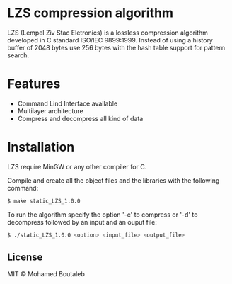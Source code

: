 # LZS compression algorithm

LZS (Lempel Ziv Stac Eletronics) is a lossless compression algorithm developed in C standard ISO/IEC 9899:1999. Instead of using a history buffer of 2048 bytes use 256 bytes with the hash table support for pattern search.

# Features

  - Command Lind Interface available
  - Multilayer architecture
  - Compress and decompress all kind of data

# Installation

LZS require MinGW or any other compiler for C.

Compile and create all the object files and the libraries with the following command:

```sh
$ make static_LZS_1.0.0
```

To run the algorithm specify the option '-c' to compress or '-d' to decompress followed by an input and an ouput file:

```sh
$ ./static_LZS_1.0.0 <option> <input_file> <output_file>
```

License
----

MIT © Mohamed Boutaleb
